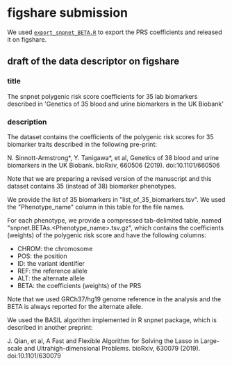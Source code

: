 # figshare submission

We used [`export_snpnet_BETA.R`](export_snpnet_BETA.R) to export the PRS coefficients and released it on figshare.

## draft of the data descriptor on figshare

### title

The snpnet polygenic risk score coefficients for 35 lab biomarkers described in 'Genetics of 35 blood and urine biomarkers in the UK Biobank'

### description

The dataset contains the coefficients of the polygenic risk scores for 35 biomarker traits described in the following pre-print:

N. Sinnott-Armstrong*, Y. Tanigawa*, et al, Genetics of 38 blood and urine biomarkers in the UK Biobank. bioRxiv, 660506 (2019). doi:10.1101/660506

Note that we are preparing a revised version of the manuscript and this dataset contains 35 (instead of 38) biomarker phenotypes.

We provide the list of 35 biomarkers in "list_of_35_biomarkers.tsv". We used the "Phenotype_name" column in this table for the file names.

For each phenotype, we provide a compressed tab-delimited table, named "snpnet.BETAs.<Phenotype_name>.tsv.gz", which contains the coefficients (weights) of the polygenic risk score and have the following columns:

- CHROM: the chromosome
- POS: the position
- ID: the variant identifier
- REF: the reference allele
- ALT: the alternate allele
- BETA: the coefficients (weights) of the PRS

Note that we used GRCh37/hg19 genome reference in the analysis and the BETA is always reported for the alternate allele.

We used the BASIL algorithm implemented in R snpnet package, which is described in another preprint:

J. Qian, et al, A Fast and Flexible Algorithm for Solving the Lasso in Large-scale and Ultrahigh-dimensional Problems. bioRxiv, 630079 (2019). doi:10.1101/630079
